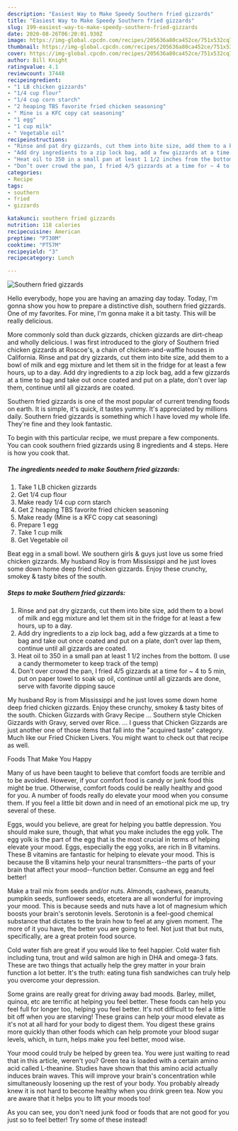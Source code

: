 ```yaml
---
description: "Easiest Way to Make Speedy Southern fried gizzards"
title: "Easiest Way to Make Speedy Southern fried gizzards"
slug: 199-easiest-way-to-make-speedy-southern-fried-gizzards
date: 2020-08-26T06:20:01.930Z
image: https://img-global.cpcdn.com/recipes/205636a80ca452ce/751x532cq70/southern-fried-gizzards-recipe-main-photo.jpg
thumbnail: https://img-global.cpcdn.com/recipes/205636a80ca452ce/751x532cq70/southern-fried-gizzards-recipe-main-photo.jpg
cover: https://img-global.cpcdn.com/recipes/205636a80ca452ce/751x532cq70/southern-fried-gizzards-recipe-main-photo.jpg
author: Bill Knight
ratingvalue: 4.1
reviewcount: 37448
recipeingredient:
- "1 LB chicken gizzards"
- "1/4 cup flour"
- "1/4 cup corn starch"
- "2 heaping TBS favorite fried chicken seasoning"
- " Mine is a KFC copy cat seasoning"
- "1 egg"
- "1 cup milk"
- " Vegetable oil"
recipeinstructions:
- "Rinse and pat dry gizzards, cut them into bite size, add them to a bowl of milk and egg mixture and let them sit in the fridge for at least a few hours, up to a day."
- "Add dry ingredients to a zip lock bag, add a few gizzards at a time to bag and take out once coated and put on a plate, don’t over lap them, continue until all gizzards are coated."
- "Heat oil to 350 in a small pan at least 1 1/2 inches from the bottom. (I use a candy thermometer to keep track of the temp)"
- "Don’t over crowd the pan, I fried 4/5 gizzards at a time for ~ 4 to 5 min, put on paper towel to soak up oil, continue until all gizzards are done, serve with favorite dipping sauce"
categories:
- Recipe
tags:
- southern
- fried
- gizzards

katakunci: southern fried gizzards 
nutrition: 118 calories
recipecuisine: American
preptime: "PT30M"
cooktime: "PT57M"
recipeyield: "3"
recipecategory: Lunch

---
```



![Southern fried gizzards](https://img-global.cpcdn.com/recipes/205636a80ca452ce/751x532cq70/southern-fried-gizzards-recipe-main-photo.jpg)

Hello everybody, hope you are having an amazing day today. Today, I'm gonna show you how to prepare a distinctive dish, southern fried gizzards. One of my favorites. For mine, I'm gonna make it a bit tasty. This will be really delicious.

More commonly sold than duck gizzards, chicken gizzards are dirt-cheap and wholly delicious. I was first introduced to the glory of Southern fried chicken gizzards at Roscoe&#39;s, a chain of chicken-and-waffle houses in California. Rinse and pat dry gizzards, cut them into bite size, add them to a bowl of milk and egg mixture and let them sit in the fridge for at least a few hours, up to a day. Add dry ingredients to a zip lock bag, add a few gizzards at a time to bag and take out once coated and put on a plate, don&#39;t over lap them, continue until all gizzards are coated.

Southern fried gizzards is one of the most popular of current trending foods on earth. It is simple, it's quick, it tastes yummy. It's appreciated by millions daily. Southern fried gizzards is something which I have loved my whole life. They're fine and they look fantastic.


To begin with this particular recipe, we must prepare a few components. You can cook southern fried gizzards using 8 ingredients and 4 steps. Here is how you cook that.

<!--inarticleads1-->

##### The ingredients needed to make Southern fried gizzards:

1. Take 1 LB chicken gizzards
1. Get 1/4 cup flour
1. Make ready 1/4 cup corn starch
1. Get 2 heaping TBS favorite fried chicken seasoning
1. Make ready  (Mine is a KFC copy cat seasoning)
1. Prepare 1 egg
1. Take 1 cup milk
1. Get  Vegetable oil


Beat egg in a small bowl. We southern girls &amp; guys just love us some fried chicken gizzards. My husband Roy is from Mississippi and he just loves some down home deep fried chicken gizzards. Enjoy these crunchy, smokey &amp; tasty bites of the south. 

<!--inarticleads2-->

##### Steps to make Southern fried gizzards:

1. Rinse and pat dry gizzards, cut them into bite size, add them to a bowl of milk and egg mixture and let them sit in the fridge for at least a few hours, up to a day.
1. Add dry ingredients to a zip lock bag, add a few gizzards at a time to bag and take out once coated and put on a plate, don’t over lap them, continue until all gizzards are coated.
1. Heat oil to 350 in a small pan at least 1 1/2 inches from the bottom. (I use a candy thermometer to keep track of the temp)
1. Don’t over crowd the pan, I fried 4/5 gizzards at a time for ~ 4 to 5 min, put on paper towel to soak up oil, continue until all gizzards are done, serve with favorite dipping sauce


My husband Roy is from Mississippi and he just loves some down home deep fried chicken gizzards. Enjoy these crunchy, smokey &amp; tasty bites of the south. Chicken Gizzards with Gravy Recipe … Southern style Chicken Gizzards with Gravy, served over Rice. … I guess that Chicken Gizzards are just another one of those items that fall into the &#34;acquired taste&#34; category. Much like our Fried Chicken Livers. You might want to check out that recipe as well. 

Foods That Make You Happy


Many of us have been taught to believe that comfort foods are terrible and to be avoided. However, if your comfort food is candy or junk food this might be true. Otherwise, comfort foods could be really healthy and good for you. A number of foods really do elevate your mood when you consume them. If you feel a little bit down and in need of an emotional pick me up, try several of these.

Eggs, would you believe, are great for helping you battle depression. You should make sure, though, that what you make includes the egg yolk. The egg yolk is the part of the egg that is the most crucial in terms of helping elevate your mood. Eggs, especially the egg yolks, are rich in B vitamins. These B vitamins are fantastic for helping to elevate your mood. This is because the B vitamins help your neural transmitters--the parts of your brain that affect your mood--function better. Consume an egg and feel better!

Make a trail mix from seeds and/or nuts. Almonds, cashews, peanuts, pumpkin seeds, sunflower seeds, etcetera are all wonderful for improving your mood. This is because seeds and nuts have a lot of magnesium which boosts your brain's serotonin levels. Serotonin is a feel-good chemical substance that dictates to the brain how to feel at any given moment. The more of it you have, the better you are going to feel. Not just that but nuts, specifically, are a great protein food source.

Cold water fish are great if you would like to feel happier. Cold water fish including tuna, trout and wild salmon are high in DHA and omega-3 fats. These are two things that actually help the grey matter in your brain function a lot better. It's the truth: eating tuna fish sandwiches can truly help you overcome your depression. 

Some grains are really great for driving away bad moods. Barley, millet, quinoa, etc are terrific at helping you feel better. These foods can help you feel full for longer too, helping you feel better. It's not difficult to feel a little bit off when you are starving! These grains can help your mood elevate as it's not at all hard for your body to digest them. You digest these grains more quickly than other foods which can help promote your blood sugar levels, which, in turn, helps make you feel better, mood wise.

Your mood could truly be helped by green tea. You were just waiting to read that in this article, weren't you? Green tea is loaded with a certain amino acid called L-theanine. Studies have shown that this amino acid actually induces brain waves. This will improve your brain's concentration while simultaneously loosening up the rest of your body. You probably already knew it is not hard to become healthy when you drink green tea. Now you are aware that it helps you to lift your moods too!

As you can see, you don't need junk food or foods that are not good for you just so to feel better! Try some of these instead!

